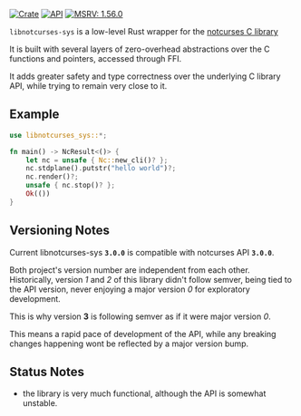 [![Crate](https://img.shields.io/crates/v/libnotcurses-sys.svg)](https://crates.io/crates/libnotcurses-sys)
[![API](https://docs.rs/libnotcurses-sys/badge.svg)](https://dankamongmen.github.io/notcurses/rustdoc/libnotcurses_sys/)
[![MSRV: 1.56.0](https://flat.badgen.net/badge/MSRV/1.56.0/purple)](https://blog.rust-lang.org/2021/10/21/Rust-1.56.0.html)

`libnotcurses-sys` is a low-level Rust wrapper for the
[notcurses C library](https://www.github.com/dankamongmen/notcurses/)

It is built with several layers of zero-overhead abstractions
over the C functions and pointers, accessed through FFI.

It adds greater safety and type correctness over the underlying C library API,
while trying to remain very close to it.

## Example

```rust
use libnotcurses_sys::*;

fn main() -> NcResult<()> {
    let nc = unsafe { Nc::new_cli()? };
    nc.stdplane().putstr("hello world")?;
    nc.render()?;
    unsafe { nc.stop()? };
    Ok(())
}
```

## Versioning Notes

Current libnotcurses-sys **`3.0.0`** is compatible with notcurses API **`3.0.0`**.

Both project's version number are independent from each other. Historically,
version *1* and *2* of this library didn't follow semver, being tied to the
API version, never enjoying a major version *0* for exploratory development.

This is why version **3** is following semver as if it were major version *0*.

This means a rapid pace of development of the API, while any breaking changes
happening wont be reflected by a major version bump.

## Status Notes

- the library is very much functional, although the API is somewhat unstable.
